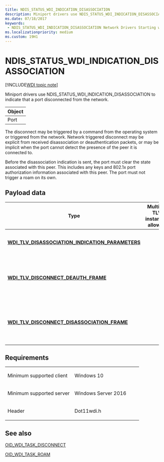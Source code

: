 ```yaml
---
title: NDIS_STATUS_WDI_INDICATION_DISASSOCIATION
description: Miniport drivers use NDIS_STATUS_WDI_INDICATION_DISASSOCIATION to indicate that a port disconnected from the network.
ms.date: 07/18/2017
keywords:
 - NDIS_STATUS_WDI_INDICATION_DISASSOCIATION Network Drivers Starting with Windows Vista
ms.localizationpriority: medium
ms.custom: 19H1
---
```


# NDIS\_STATUS\_WDI\_INDICATION\_DISASSOCIATION

[!INCLUDE[WDI topic note](../includes/wdi-version-warning.md)]


Miniport drivers use NDIS\_STATUS\_WDI\_INDICATION\_DISASSOCIATION to indicate that a port disconnected from the network.

| Object |
|--------|
| Port   |

 

The disconnect may be triggered by a command from the operating system or triggered from the network. Network triggered disconnect may be explicit from received disassociation or deauthentication packets, or may be implicit when the port cannot detect the presence of the peer it is connected to.

Before the disassociation indication is sent, the port must clear the state associated with this peer. This includes any keys and 802.1x port authorization information associated with this peer. The port must not trigger a roam on its own.

## Payload data


| Type | Multiple TLV instances allowed | Optional | Description |
| --- | --- | --- | --- |
| [**WDI\_TLV\_DISASSOCIATION\_INDICATION\_PARAMETERS**](./wdi-tlv-disassociation-indication-parameters.md) |   |   | The disassociation indication parameters. |
| [**WDI\_TLV\_DISCONNECT\_DEAUTH\_FRAME**](./wdi-tlv-disconnect-deauth-frame.md) |   | X | The deauthentication frame that was received. This does not include the 802.11 MAC header. |
| [**WDI\_TLV\_DISCONNECT\_DISASSOCIATION\_FRAME**](./wdi-tlv-disconnect-disassociation-frame.md) |   | X | The disassociation frame that was received. This does not include the 802.11 MAC header. | 

## Requirements

<table>
<colgroup>
<col width="50%" />
<col width="50%" />
</colgroup>
<tbody>
<tr class="odd">
<td><p>Minimum supported client</p></td>
<td><p>Windows 10</p></td>
</tr>
<tr class="even">
<td><p>Minimum supported server</p></td>
<td><p>Windows Server 2016</p></td>
</tr>
<tr class="odd">
<td><p>Header</p></td>
<td>Dot11wdi.h</td>
</tr>
</tbody>
</table>

## See also


[OID\_WDI\_TASK\_DISCONNECT](oid-wdi-task-disconnect.md)

[OID\_WDI\_TASK\_ROAM](oid-wdi-task-roam.md)

 

